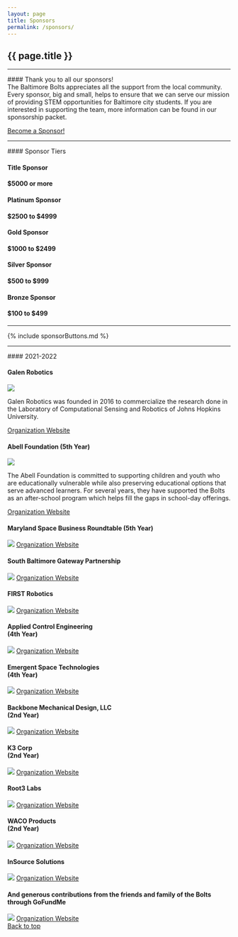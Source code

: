 ```yaml
---
layout: page
title: Sponsors
permalink: /sponsors/
---
```


<div class="container" markdown="1">
<section class="card bg-light page-card p-4" id="sponsors-page" markdown="1">

<h1 class="mx-auto">{{ page.title }}</h1>
<hr class="p-0">
<div class="text-center" markdown="1">
#### Thank you to all our sponsors!
<br>
The Baltimore Bolts appreciates all the support from the local community. Every sponsor, big and small, helps to ensure that we can serve our mission of providing STEM opportunities for Baltimore city students. If you are interested in supporting the team, more information can be found in our sponsorship packet.
</div>


<a href="/assets/pdf/2022_BaltimoreBolts_SponsorshipInfo_rev0.pdf" class="btn btn-primary w-100 text-light bg-theme">Become a Sponsor!</a>

<hr>
<div class="text-center" markdown="1">
#### Sponsor Tiers
</div>

<div class="container">
    <div class="row">
        <div class="col-md">
            <div class="card">
                <div class="card-header bg-theme">
                    <div class="row">
                        <div class="col-md">
                            <h4 class="card-title text-center text-light m-0">Title Sponsor</h4>
                        </div>
                        <div class="col-md">
                            <h4 class="card-title text-center text-light m-0">$5000 or more</h4>
                        </div>
                    </div>
                </div>
                <div class="card-header bg-dark">
                    <div class="row">
                        <div class="col-md">
                            <h4 class="card-title text-center text-light m-0">Platinum Sponsor</h4>
                        </div>
                        <div class="col-md">
                            <h4 class="card-title text-center text-light m-0">$2500 to $4999</h4>
                        </div>
                    </div>
                </div>
                <div class="card-header bg-warning">
                    <div class="row">
                        <div class="col-md">
                            <h4 class="card-title text-center text-light m-0">Gold Sponsor</h4>
                        </div>
                        <div class="col-md">
                            <h4 class="card-title text-center text-light m-0">$1000 to $2499</h4>
                        </div>
                    </div>
                </div>
                <div class="card-header bg-light">
                    <div class="row">
                        <div class="col-md">
                            <h4 class="card-title text-center text-dark m-0">Silver Sponsor</h4>
                        </div>
                        <div class="col-md">
                            <h4 class="card-title text-center text-dark m-0">$500 to $999</h4>
                        </div>
                    </div>
                </div>
                <div class="card-header bg-bronze">
                    <div class="row">
                        <div class="col-md">
                            <h4 class="card-title text-center text-light m-0">Bronze Sponsor</h4>
                        </div>
                        <div class="col-md">
                            <h4 class="card-title text-center text-light m-0">$100 to $499</h4>
                        </div>
                    </div>
                </div>
            </div>
        </div>
    </div>
</div>

<hr>

<div class="text-center" markdown="1">
{% include sponsorButtons.md %}
</div>
<hr>
<div class="text-center" markdown="1">
#### 2021-2022
</div>

<div class="container">
<!------------------------>
<div class="row">
    <div class="col-md">
        <div class="card mb-4 sponsor-title">
            <div class="card-header bg-theme"><h4 class="card-title text-center text-light m-0">Galen Robotics</h4></div>
            <div class="card-body">
                <div class="row">
                    <div class="col-md">
                        <img src="/assets/img/Logos/2021-2022/GalenRobotics.png" class="d-flex img-fluid mx-auto mb-2 rounded"/>
                    </div>
                    <div class="col-md">
                        <p class="card-text">Galen Robotics was founded in 2016 to commercialize the research done in the Laboratory of Computational Sensing and Robotics of Johns Hopkins University.</p>
                        <a href="https://www.galenrobotics.com/" target="_blank" class="btn btn-primary w-100 text-light bg-theme">Organization Website</a>
                    </div>
                </div>
            </div>
        </div>
    </div>
</div>
<!------------------------>
<div class="row">
    <div class="col-md">
        <div class="card mb-4 sponsor-title">
            <div class="card-header bg-theme"><h4 class="card-title text-center text-light m-0">Abell Foundation (5th Year)</h4></div>
            <div class="card-body">
                <div class="row">
                    <div class="col-md">
                        <img src="/assets/img/sponsors/abell-foundation.png" class="d-flex img-fluid mx-auto mb-2 rounded"/>
                    </div>
                    <div class="col-md">
                        <p class="card-text">The Abell Foundation is committed to supporting children and youth who are educationally vulnerable while also preserving educational options that serve advanced learners. For several years, they have supported the Bolts as an after-school program which helps fill the gaps in school-day offerings.</p>
                        <a target="_blank" href="https://www.abell.org/education" class="btn btn-primary w-100 text-light bg-theme">Organization Website</a>
                    </div>
                </div>
            </div>
        </div>
    </div>
</div>
<!------------------------>
<div class="row">
    <div class="col-md">
        <div class="card mb-4">
            <div class="card-header bg-dark"><h4 class="card-title text-center text-light m-0 p-0 ">Maryland Space Business Roundtable (5th Year)</h4></div>
            <div class="card-body">
                <div class="row">
                    <div class="col-md">
                        <img src="/assets/img/sponsors/msbr.png" class="d-flex img-fluid mx-auto mb-2 rounded"/>
                        <a target="_blank" href="http://www.mdspace.org/stem-education.html" class="btn btn-primary w-100 text-light bg-dark">Organization Website</a>
                    </div>
                </div>
            </div>
        </div>
    </div>
    <div class="col-md">
        <div class="card mb-4">
            <div class="card-header bg-dark"><h4 class="card-title text-center text-light m-0 p-0 ">South Baltimore Gateway Partnership</h4></div>
            <div class="card-body">
                <div class="row">
                    <div class="col-md">
                        <img src="/assets/img/Logos/2021-2022/SBGP_logo.svg" class="d-flex img-fluid mx-auto mb-2 rounded"/>
                        <a target="_blank" href="https://sbgpartnership.org/" class="btn btn-primary w-100 text-light bg-dark">Organization Website</a>
                    </div>
                </div>
            </div>
        </div>
    </div>
    <div class="col-md">
        <div class="card mb-4">
            <div class="card-header bg-dark"><h4 class="card-title text-center text-light m-0 p-0 ">FIRST Robotics</h4></div>
            <div class="card-body">
                <div class="row">
                    <div class="col-md">
                        <img src="/assets/img/Logos/2021-2022/first.png" class="d-flex img-fluid mx-auto mb-2 rounded"/>
                        <a target="_blank" href="https://www.firstinspires.org/" class="btn btn-primary w-100 text-light bg-dark">Organization Website</a>
                    </div>
                </div>
            </div>
        </div>
    </div>
</div>
<!------------------------>
<div class="row">
<div class="col-md">
        <div class="card mb-4">
            <div class="card-header bg-warning"><h4 class="card-title text-center text-light m-0 p-0">Applied Control Engineering <br> (4th Year)</h4></div>
            <div class="card-body">
                <div class="row">
                    <div class="col-md">
                        <img src="/assets/img/sponsors/applied-control-engineering.png" class="d-flex img-fluid mx-auto mb-2 rounded"/>
                        <a target="_blank" href="https://www.ace-net.com/" class="btn btn-primary w-100 text-light bg-warning">Organization Website</a>
                    </div>
                </div>
            </div>
        </div>
    </div>
    <div class="col-md">
        <div class="card mb-4">
            <div class="card-header bg-warning"><h4 class="card-title text-center text-light m-0 p-0">Emergent Space Technologies <br> (4th Year)</h4></div>
            <div class="card-body">
                <div class="row">
                    <div class="col-md">
                        <img src="/assets/img/sponsors/est.png" class="d-flex img-fluid mx-auto mb-2 rounded"/>
                        <a target="_blank" href="https://www.emergentspace.com/" class="btn btn-primary w-100 text-light bg-warning">Organization Website</a>
                    </div>
                </div>
            </div>
        </div>
    </div>
</div>
<!------------------------>
<div class="row">
    <div class="col-md">
        <div class="card mb-4">
            <div class="card-header bg-warning"><h4 class="card-title text-center text-light m-0 p-0 ">Backbone Mechanical Design, LLC <br> (2nd Year)</h4></div>
            <div class="card-body">
                <div class="row">
                    <div class="col-md">
                        <img src="/assets/img/Logos/06-Gold-BMD-logo.png" class="d-flex img-fluid mx-auto mb-2 rounded"/>
                        <a target="_blank" href="http://backbonemech.com/" class="btn btn-primary w-100 text-light bg-warning">Organization Website</a>
                    </div>
                </div>
            </div>
        </div>
    </div>
    <div class="col-md">
        <div class="card mb-4">
            <div class="card-header bg-warning"><h4 class="card-title text-center text-light m-0 p-0 ">K3 Corp <br> (2nd Year)</h4></div>
            <div class="card-body">
                <div class="row">
                    <div class="col-md">
                        <img src="/assets/img/Logos/07-Gold-k3.png" class="d-flex img-fluid mx-auto mb-2 rounded"/>
                        <a target="_blank" href="https://www.k3corp.com/" class="btn btn-primary w-100 text-light bg-warning">Organization Website</a>
                    </div>
                </div>
            </div>
        </div>
    </div>
    <div class="col-md">
        <div class="card mb-4">
            <div class="card-header bg-warning"><h4 class="card-title text-center text-light m-0 p-0 ">Root3 Labs</h4></div>
            <div class="card-body">
                <div class="row">
                    <div class="col-md">
                        <img src="/assets/img/Logos/2021-2022/Root3-Labs.png" class="d-flex img-fluid mx-auto mb-2 rounded"/>
                        <a target="_blank" href="https://www.root3labs.com/" class="btn btn-primary w-100 text-light bg-warning">Organization Website</a>
                    </div>
                </div>
            </div>
        </div>
    </div>
</div>
<!------------------------>
<div class="row">
    <div class="col-md">
        <div class="card mb-4">
            <div class="card-header bg-light"><h4 class="card-title text-center text-dark m-0 p-0 ">WACO Products <br> (2nd Year)</h4></div>
            <div class="card-body">
                <div class="row">
                    <div class="col-md">
                        <img src="/assets/img/Logos/2021-2022/Waco.png" class="d-flex img-fluid mx-auto mb-2 rounded"/>
                        <a target="_blank" href="http://wacoproducts.com/" class="btn btn-primary w-100 text-dark bg-light">Organization Website</a>
                    </div>
                </div>
            </div>
        </div>
    </div>
    <div class="col-md">
        <div class="card mb-4">
            <div class="card-header bg-bronze"><h4 class="card-title text-center text-dark m-0 p-0">InSource Solutions</h4></div>
            <div class="card-body">
                <div class="row">
                    <div class="col-md">
                        <img src="/assets/img/Logos/2021-2022/InSourceSolutions.png" class="d-flex img-fluid mx-auto mb-2 rounded"/>
                        <a target="_blank" href="https://insource.solutions/" class="btn btn-primary w-100 text-dark bg-bronze">Organization Website</a>
                    </div>
                </div>
            </div>
        </div>
    </div>	
</div>
<!------------------------>
</div>
<div class="row">
    <div class="col-md">
        <div class="card mb-4">
            <div class="card-header bg-theme"><h4 class="card-title text-center text-light m-0 p-0">And generous contributions from the friends and family of the Bolts through GoFundMe</h4></div>
            <div class="card-body">
                <div class="row">
                    <div class="col-md">
                        <img src="/assets/img/Logos/GoFundMe.jpg" class="d-flex img-fluid mx-auto mb-2 rounded"/>
                        <a target="_blank" href="https://gofund.me/07c09e17" class="btn btn-primary w-100 text-light bg-theme">Organization Website</a>
                    </div>
                </div>
            </div>
        </div>
    </div>
</div>
<!------------------------>
<a href="" class="btn btn-primary w-100 text-light bg-theme">Back to top</a>
</section>
</div>